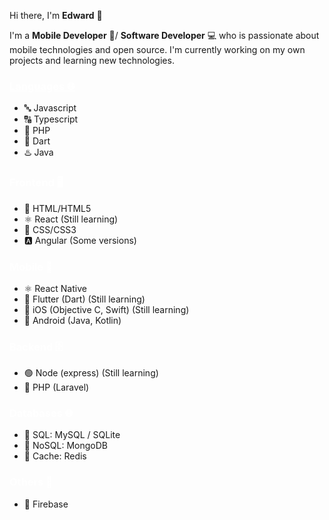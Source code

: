 Hi there, I'm **Edward** 👋

I'm a **Mobile Developer** 📱/ **Software Developer** 💻  who is passionate about mobile technologies and open source. I'm currently working on my own projects and learning new technologies.

### <a href="#Languages" style="color: #fff">Languages 🌐</a>

- 🔤 Javascript
- 🔠 Typescript
- 🐘 PHP
- 📱 Dart
- ♨️ Java

### <a style="color: #fff">Frontend 🖥️</a>

- 📄 HTML/HTML5
- ⚛️ React (Still learning)
- 🎨 CSS/CSS3
- 🅰️ Angular (Some versions)


### <a style="color: #fff">Mobile 📱</a>

- ⚛️ React Native
- 📱 Flutter (Dart) (Still learning)
- 📲 iOS (Objective C, Swift) (Still learning)
- 🤖 Android (Java, Kotlin)

### <a style="color: #fff">Backend 🗄️</a>

- 🟢 Node (express) (Still learning)
- 🐘 PHP (Laravel)

### <a style="color: #fff">Databases 🌐</a>

- 💾 SQL: MySQL / SQLite
- 🔀 NoSQL: MongoDB
- 🚀 Cache: Redis

### <a style="color: #fff">Others 🔀</a>

- 📙 Firebase
